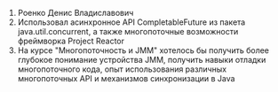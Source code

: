 1. Роенко Денис Владиславович
2. Использовал асинхронное API CompletableFuture из пакета java.util.concurrent, а также многопоточные возможности фреймворка Project Reactor
3. На курсе "Многопоточность и JMM" хотелось бы получить более глубокое понимание устройства JMM, получить навыки отладки многопоточного кода, опыт использования различных многопоточных API и механизмов синхронизации в Java